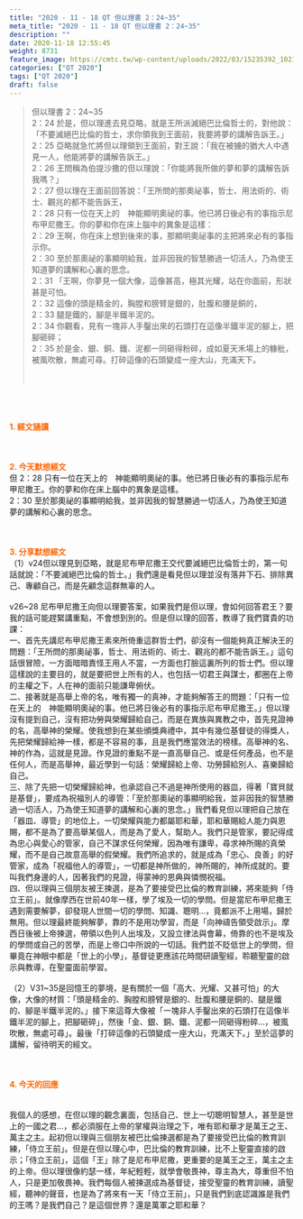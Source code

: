 ```yaml
---
title: "2020 - 11 - 18 QT 但以理書 2：24~35"
meta_title: "2020 - 11 - 18 QT 但以理書 2：24~35"
description: ""
date: 2020-11-18 12:55:45
weight: 8731
feature_image: https://cmtc.tw/wp-content/uploads/2022/03/15235392_10211799862337740_180693556567566654_o-1.webp
categories: ["QT 2020"]
tags: ["QT 2020"]
draft: false
---
```


<blockquote>但以理書 2：24~35<br />
2：24 於是，但以理進去見亞略，就是王所派滅絕巴比倫哲士的，對他說：「不要滅絕巴比倫的哲士，求你領我到王面前，我要將夢的講解告訴王。」<br />
2：25 亞略就急忙將但以理領到王面前，對王說：「我在被擄的猶大人中遇見一人，他能將夢的講解告訴王。」<br />
2：26 王問稱為伯提沙撒的但以理說：「你能將我所做的夢和夢的講解告訴我嗎？」<br />
2：27 但以理在王面前回答說：「王所問的那奧祕事，哲士、用法術的、術士、觀兆的都不能告訴王，<br />
2：28 只有一位在天上的　神能顯明奧祕的事。他已將日後必有的事指示尼布甲尼撒王。你的夢和你在床上腦中的異象是這樣：<br />
2：29 王啊，你在床上想到後來的事，那顯明奧祕事的主把將來必有的事指示你。<br />
2：30 至於那奧祕的事顯明給我，並非因我的智慧勝過一切活人，乃為使王知道夢的講解和心裏的思念。<br />
2：31 「王啊，你夢見一個大像，這像甚高，極其光耀，站在你面前，形狀甚是可怕。<br />
2：32 這像的頭是精金的，胸膛和膀臂是銀的，肚腹和腰是銅的，<br />
2：33 腿是鐵的，腳是半鐵半泥的。<br />
2：34 你觀看，見有一塊非人手鑿出來的石頭打在這像半鐵半泥的腳上，把腳砸碎；<br />
2：35 於是金、銀、銅、鐵、泥都一同砸得粉碎，成如夏天禾場上的糠秕，被風吹散，無處可尋。打碎這像的石頭變成一座大山，充滿天下。<br />
<br />
&nbsp;</blockquote><br />
&nbsp;<br />
<br />
<span style="color: #ff6600;"><strong>1. </strong><strong>經文誦讀</strong></span><br />
<br />
<span style="color: #ff6600;"><strong> </strong></span><br />
<br />
<span style="color: #ff6600;"><strong>2. 今天默想</strong><strong>經文<br />
</strong></span>但 2：28 只有一位在天上的　神能顯明奧祕的事。他已將日後必有的事指示尼布甲尼撒王。你的夢和你在床上腦中的異象是這樣。<br />
2：30 至於那奧祕的事顯明給我，並非因我的智慧勝過一切活人，乃為使王知道夢的講解和心裏的思念。<br />
<br />
&nbsp;<br />
<br />
<span style="color: #ff6600;"><strong>3. 分享默想經文<br />
</strong></span>（1）v24但以理見到亞略，就是尼布甲尼撒王交代要滅絕巴比倫哲士的，第一句話就說：「不要滅絕巴比倫的哲士。」我們還是看見但以理並沒有落井下石、排除異己、專顧自己，而是先顧念這群無辜的人。<br />
<br />
v26~28 尼布甲尼撒王向但以理要答案，如果我們是但以理，會如何回答君王？要我的話可能趕緊講重點，不會想到別的。但是但以理的回答，教導了我們寶貴的功課：<br />
一、首先先講尼布甲尼撒王素來所倚重這群哲士們，卻沒有一個能夠真正解決王的問題：「王所問的那奧祕事，哲士、用法術的、術士、觀兆的都不能告訴王。」這句話很冒險，一方面暗暗責怪王用人不當，一方面也打臉這裏所列的哲士們。但以理這樣說的主要目的，就是要把世上所有的人，也包括一切君王與謀士，都圈在上帝的主權之下，人在神的面前只能謙卑俯伏。<br />
二、接著就是高舉上帝的名，唯有獨一的真神，才能夠解答王的問題：「只有一位在天上的　神能顯明奧祕的事。他已將日後必有的事指示尼布甲尼撒王。」但以理沒有提到自己，沒有把功勞與榮耀歸給自己，而是在異族與異教之中，首先見證神的名，高舉神的榮耀。使我想到在某些頒獎典禮中，其中有幾位基督徒的得獎人，先把榮耀歸給神一樣，都是不容易的事，且是我們應當效法的榜樣。高舉神的名、神的作為，這就是見證。作見證的重點不是一直高舉自己、或是任何產品，也不是任何人，而是高舉神，最近學到一句話：榮耀歸給上帝、功勞歸給別人、喜樂歸給自己。<br />
三、除了先把一切榮耀歸給神，也承認自己不過是神所使用的器皿，得著「寶貝就是基督」，要成為祝福別人的導管：「至於那奧祕的事顯明給我，並非因我的智慧勝過一切活人，乃為使王知道夢的講解和心裏的思念。」我們看見但以理把自己放在「器皿、導管」的地位上，一切榮耀與能力都屬耶和華，耶和華賜給人能力與恩賜，都不是為了要高舉某個人，而是為了愛人，幫助人。我們只是管家，要記得成為忠心與愛心的管家，自己不謀求任何榮耀，因為唯有謙卑，尋求神所賜的真榮耀，而不是自己故意高舉的假榮耀。我們所追求的，就是成為「忠心、良善」的好管家，成為「祝福他人的導管」，一切都是神所做的，神所賜的，神所成就的。要叫我們身邊的人，因著我們的見證，得蒙神的恩典與憐憫祝福。<br />
四、但以理與三個朋友被王揀選，是為了要接受巴比倫的教育訓練，將來能夠「侍立王前」。就像摩西在世前40年一樣，學了埃及一切的學問。但是當尼布甲尼撒王遇到需要解夢，卻發現人世間一切的學問、知識、聰明…，竟都派不上用場，歸於無用。但以理最終能夠解夢，靠的不是用功學習，而是「向神禱告領受啟示」。摩西日後被上帝揀選，帶領以色列人出埃及，又設立律法與會幕，倚靠的也不是埃及的學問或自己的苦學，而是上帝口中所說的一切話。我們並不貶低世上的學問，但畢竟在神眼中都是「世上的小學」，基督徒更應該花時間研讀聖經，聆聽聖靈的啟示與教導，在聖靈面前學習。<br />
<br />
（2）V31~35是回憶王的夢境，是有關於一個「高大、光耀、又甚可怕」的大像，大像的材質：「頭是精金的、胸膛和膀臂是銀的、肚腹和腰是銅的、腿是鐵的、腳是半鐵半泥的。」接下來這尊大像被「一塊非人手鑿出來的石頭打在這像半鐵半泥的腳上，把腳砸碎」，然後「金、銀、銅、鐵、泥都一同砸得粉碎…，被風吹散，無處可尋」。最後「打碎這像的石頭變成一座大山，充滿天下。」至於這夢的講解，留待明天的經文。<br />
<br />
&nbsp;<br />
<br />
<span style="color: #ff6600;"><strong>4. 今天的回應<br />
</strong></span><br />
<br />
我個人的感想，在但以理的觀念裏面，包括自己、世上一切聰明智慧人，甚至是世上的一國之君…，都必須服在上帝的掌權與治理之下，唯有耶和華才是萬王之王、萬主之主。起初但以理與三個朋友被巴比倫揀選都是為了要接受巴比倫的教育訓練，「侍立王前」。但是在但以理心中，巴比倫的教育訓練，比不上聖靈直接的啟示；「侍立王前」，這個「王」除了是尼布甲尼撒，更重要的是萬王之王，萬主之主的上帝。但以理很像約瑟一樣，年紀輕輕，就學會敬畏神，尊主為大，尊重但不怕人，只是更加敬畏神。我們每個人被揀選成為基督徒，接受聖靈的教育訓練，讀聖經，聽神的聲音，也是為了將來有一天「侍立王前」，只是我們到底認識誰是我們的王嗎？是我們自己？是這個世界？還是萬軍之耶和華？<br />
<br />
&nbsp;
        